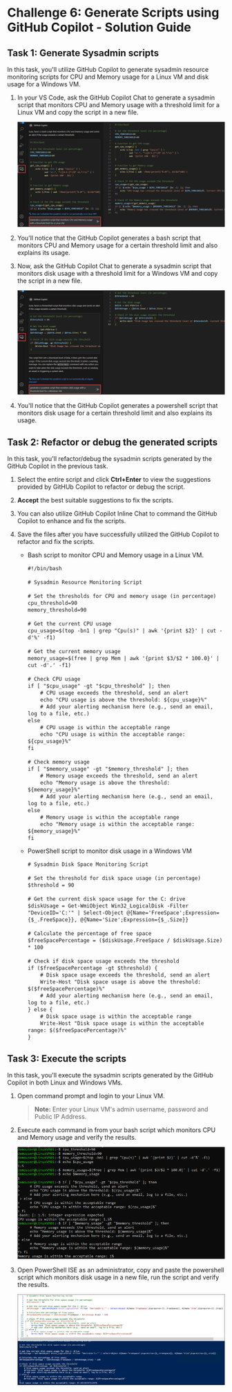 # Challenge 6: Generate Scripts using GitHub Copilot - Solution Guide

## Task 1: Generate Sysadmin scripts

In this task, you'll utilize GitHub Copilot to generate sysadmin resource monitoring scripts for CPU and Memory usage for a Linux VM and disk usage for a Windows VM.

1. In your VS Code, ask the GitHub Copilot Chat to generate a sysadmin script that monitors CPU and Memory usage with a threshold limit for a Linux VM and copy the script in a new file.

   ![](../../media/generate-bash-script.png)

1. You'll notice that the GitHub Copilot generates a bash script that monitors CPU and Memory usage for a certain threshold limit and also explains its usage.

1. Now, ask the GitHub Copilot Chat to generate a sysadmin script that monitors disk usage with a threshold limit for a Windows VM and copy the script in a new file.

   ![](../../media/generate-ps-script.png)

1. You'll notice that the GitHub Copilot generates a powershell script that monitors disk usage for a certain threshold limit and also explains its usage.

## Task 2: Refactor or debug the generated scripts

In this task, you'll refactor/debug the sysadmin scripts generated by the GitHub Copilot in the previous task.

1. Select the entire script and click **Ctrl+Enter** to view the suggestions provided by GitHUb Copilot to refactor or debug the script.

1. **Accept** the best suitable suggestions to fix the scripts.

1. You can also utilize GitHub Copilot Inline Chat to command the GitHub Copilot to enhance and fix the scripts.

1. Save the files after you have successfully utilized the GitHub Copilot to refactor and fix the scripts.

   - Bash script to monitor CPU and Memory usage in a Linux VM.
     ```
     #!/bin/bash

     # Sysadmin Resource Monitoring Script

     # Set the thresholds for CPU and memory usage (in percentage)
     cpu_threshold=90
     memory_threshold=90

     # Get the current CPU usage
     cpu_usage=$(top -bn1 | grep "Cpu(s)" | awk '{print $2}' | cut -d'%' -f1)

     # Get the current memory usage
     memory_usage=$(free | grep Mem | awk '{print $3/$2 * 100.0}' | cut -d'.' -f1)

     # Check CPU usage
     if [ "$cpu_usage" -gt "$cpu_threshold" ]; then
         # CPU usage exceeds the threshold, send an alert
         echo "CPU usage is above the threshold: ${cpu_usage}%"
         # Add your alerting mechanism here (e.g., send an email, log to a file, etc.)
     else
         # CPU usage is within the acceptable range
         echo "CPU usage is within the acceptable range: ${cpu_usage}%"
     fi

     # Check memory usage
     if [ "$memory_usage" -gt "$memory_threshold" ]; then
         # Memory usage exceeds the threshold, send an alert
         echo "Memory usage is above the threshold: ${memory_usage}%"
         # Add your alerting mechanism here (e.g., send an email, log to a file, etc.)
     else
         # Memory usage is within the acceptable range
         echo "Memory usage is within the acceptable range: ${memory_usage}%"
     fi
     ```
     
   - PowerShell script to monitor disk usage in a Windows VM
     ```
     # Sysadmin Disk Space Monitoring Script

     # Set the threshold for disk space usage (in percentage)
     $threshold = 90

     # Get the current disk space usage for the C: drive
     $diskUsage = Get-WmiObject Win32_LogicalDisk -Filter "DeviceID='C:'" | Select-Object @{Name='FreeSpace';Expression={$_.FreeSpace}}, @{Name='Size';Expression={$_.Size}}

     # Calculate the percentage of free space
     $freeSpacePercentage = ($diskUsage.FreeSpace / $diskUsage.Size) * 100

     # Check if disk space usage exceeds the threshold
     if ($freeSpacePercentage -gt $threshold) {
         # Disk space usage exceeds the threshold, send an alert
         Write-Host "Disk space usage is above the threshold: $($freeSpacePercentage)%"
         # Add your alerting mechanism here (e.g., send an email, log to a file, etc.)
     } else {
         # Disk space usage is within the acceptable range
         Write-Host "Disk space usage is within the acceptable range: $($freeSpacePercentage)%"
     }
     ```

## Task 3: Execute the scripts

In this task, you'll execute the sysadmin scripts generated by the GitHub Copilot in both Linux and Windows VMs.

1. Open command prompt and login to your Linux VM.

   > **Note:** Enter your Linux VM's admin username, password and Public IP Address.

1. Execute each command in from your bash script which monitors CPU and Memory usage and verify the results.

   ![](../../media/execute-bash-script.png)

1. Open PowerShell ISE as an administrator, copy and paste the powershell script which monitors disk usage in a new file, run the script and verify the results.

   ![](../../media/execute-ps-script.png)

   
